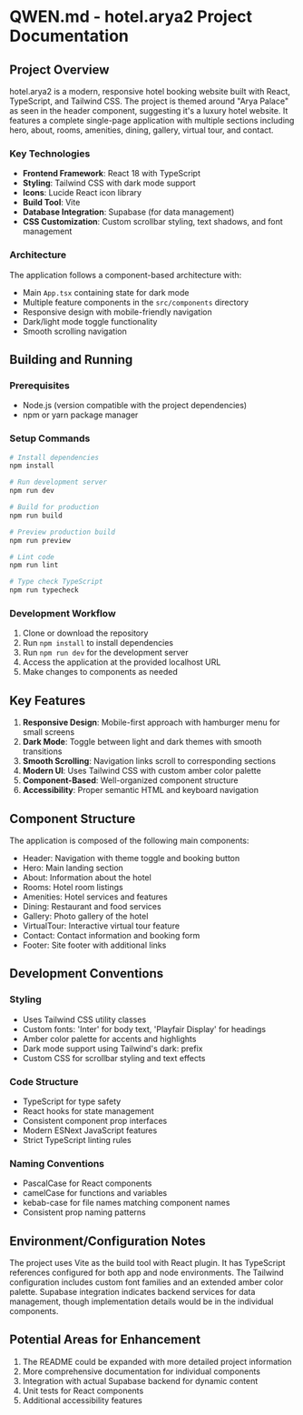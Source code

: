 # QWEN.md - hotel.arya2 Project Documentation

## Project Overview

hotel.arya2 is a modern, responsive hotel booking website built with React, TypeScript, and Tailwind CSS. The project is themed around "Arya Palace" as seen in the header component, suggesting it's a luxury hotel website. It features a complete single-page application with multiple sections including hero, about, rooms, amenities, dining, gallery, virtual tour, and contact.

### Key Technologies
- **Frontend Framework**: React 18 with TypeScript
- **Styling**: Tailwind CSS with dark mode support
- **Icons**: Lucide React icon library
- **Build Tool**: Vite
- **Database Integration**: Supabase (for data management)
- **CSS Customization**: Custom scrollbar styling, text shadows, and font management

### Architecture
The application follows a component-based architecture with:
- Main `App.tsx` containing state for dark mode
- Multiple feature components in the `src/components` directory
- Responsive design with mobile-friendly navigation
- Dark/light mode toggle functionality
- Smooth scrolling navigation

## Building and Running

### Prerequisites
- Node.js (version compatible with the project dependencies)
- npm or yarn package manager

### Setup Commands
```bash
# Install dependencies
npm install

# Run development server
npm run dev

# Build for production
npm run build

# Preview production build
npm run preview

# Lint code
npm run lint

# Type check TypeScript
npm run typecheck
```

### Development Workflow
1. Clone or download the repository
2. Run `npm install` to install dependencies
3. Run `npm run dev` for the development server
4. Access the application at the provided localhost URL
5. Make changes to components as needed

## Key Features

1. **Responsive Design**: Mobile-first approach with hamburger menu for small screens
2. **Dark Mode**: Toggle between light and dark themes with smooth transitions
3. **Smooth Scrolling**: Navigation links scroll to corresponding sections
4. **Modern UI**: Uses Tailwind CSS with custom amber color palette
5. **Component-Based**: Well-organized component structure
6. **Accessibility**: Proper semantic HTML and keyboard navigation

## Component Structure
The application is composed of the following main components:
- Header: Navigation with theme toggle and booking button
- Hero: Main landing section
- About: Information about the hotel
- Rooms: Hotel room listings
- Amenities: Hotel services and features
- Dining: Restaurant and food services
- Gallery: Photo gallery of the hotel
- VirtualTour: Interactive virtual tour feature
- Contact: Contact information and booking form
- Footer: Site footer with additional links

## Development Conventions

### Styling
- Uses Tailwind CSS utility classes
- Custom fonts: 'Inter' for body text, 'Playfair Display' for headings
- Amber color palette for accents and highlights
- Dark mode support using Tailwind's dark: prefix
- Custom CSS for scrollbar styling and text effects

### Code Structure
- TypeScript for type safety
- React hooks for state management
- Consistent component prop interfaces
- Modern ESNext JavaScript features
- Strict TypeScript linting rules

### Naming Conventions
- PascalCase for React components
- camelCase for functions and variables
- kebab-case for file names matching component names
- Consistent prop naming patterns

## Environment/Configuration Notes

The project uses Vite as the build tool with React plugin. It has TypeScript references configured for both app and node environments. The Tailwind configuration includes custom font families and an extended amber color palette. Supabase integration indicates backend services for data management, though implementation details would be in the individual components.

## Potential Areas for Enhancement

1. The README could be expanded with more detailed project information
2. More comprehensive documentation for individual components
3. Integration with actual Supabase backend for dynamic content
4. Unit tests for React components
5. Additional accessibility features